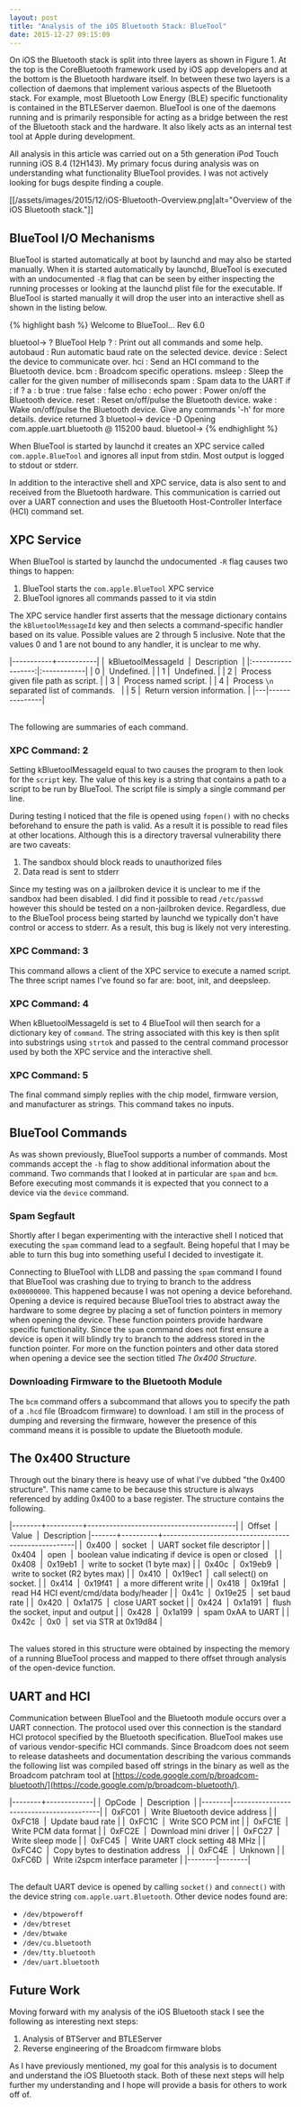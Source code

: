 ```yaml
---
layout: post
title: "Analysis of the iOS Bluetooth Stack: BlueTool"
date: 2015-12-27 09:15:09
---
```


On iOS the Bluetooth stack is split into three layers as shown in Figure 1.  At the top is the CoreBluetooth framework used by iOS app developers and at the bottom is the Bluetooth hardware itself.  In between these two layers is a collection of daemons that implement various aspects of the Bluetooth stack.  For example, most Bluetooth Low Energy (BLE) specific functionality is contained in the BTLEServer daemon.  BlueTool is one of the daemons running and is primarily responsible for acting as a bridge between the rest of the Bluetooth stack and the hardware.  It also likely acts as an internal test tool at Apple during development.

All analysis in this article was carried out on a 5th generation iPod Touch running iOS 8.4 (12H143).  My primary focus during analysis was on understanding what functionality BlueTool provides.  I was not actively looking for bugs despite finding a couple. 

[[/assets/images/2015/12/iOS-Bluetooth-Overview.png|alt="Overview of the iOS Bluetooth stack."]]

## BlueTool I/O Mechanisms

BlueTool is started automatically at boot by launchd and may also be started manually.  When it is started automatically by launchd, BlueTool is executed with an undocumented `-R` flag that can be seen by either inspecting the running processes or looking at the launchd plist file for the executable.  If BlueTool is started manually it will drop the user into an interactive shell as shown in the listing below.

{% highlight bash %}
Welcome to BlueTool... Rev 6.0

bluetool-> ?
BlueTool Help
  ?                : Print out all commands and some help.
  autobaud         : Run automatic baud rate on the selected device.
  device           : Select the device to communicate over.
  hci              : Send an HCI command to the Bluetooth device.
  bcm              : Broadcom specific operations.
  msleep           : Sleep the caller for the given number of milliseconds
  spam             : Spam data to the UART
  if               : if <test> ? a : b
  true             : true
  false            : false
  echo             : echo
  power            : Power on/off the Bluetooth device.
  reset            : Reset on/off/pulse the Bluetooth device.
  wake             : Wake on/off/pulse the Bluetooth device.
Give any commands '-h' for more details.
device returned 3
bluetool-> device -D
Opening com.apple.uart.bluetooth @ 115200 baud.
bluetool-> 
{% endhighlight %}

When BlueTool is started by launchd it creates an XPC service called `com.apple.BlueTool` and ignores all input from stdin.  Most output is logged to stdout or stderr.

In addition to the interactive shell and XPC service, data is also sent to and received from the Bluetooth hardware.  This communication is carried out over a UART connection and uses the Bluetooth Host-Controller Interface (HCI) command set.

## XPC Service

When BlueTool is started by launchd the undocumented `-R` flag causes two things to happen:

1. BlueTool starts the `com.apple.BlueTool` XPC service
2. BlueTool ignores all commands passed to it via stdin

The XPC service handler first asserts that the message dictionary contains the `kBluetoolMessageId` key and then selects a command-specific handler based on its value.  Possible values are 2 through 5 inclusive.  Note that the values 0 and 1 are not bound to any handler, it is unclear to me why.

|-----------+-----------|
| &nbsp;kBluetoolMessageId&nbsp; | &nbsp;Description&nbsp; |
|:------------------:|:------------|
| 0 | &nbsp;Undefined. |
| 1 | &nbsp;Undefined. |
| 2 | &nbsp;Process given file path as script. |
| 3 | &nbsp;Process named script. |
| 4 | &nbsp;Process `\n` separated list of commands.&nbsp;&nbsp; |
| 5 | &nbsp;Return version information. |
|---|---------------|

<br />The following are summaries of each command.

### XPC Command: 2

Setting kBluetoolMessageId equal to two causes the program to then look for the `script` key.  The value of this key is a string that contains a path to a script to be run by BlueTool.  The script file is simply a single command per line.

During testing I noticed that the file is opened using `fopen()` with no checks beforehand to ensure the path is valid.  As a result it is possible to read files at other locations.  Although this is a directory traversal vulnerability there are two caveats:

1. The sandbox should block reads to unauthorized files
2. Data read is sent to stderr

Since my testing was on a jailbroken device it is unclear to me if the sandbox had been disabled.  I did find it possible to read `/etc/passwd` however this should be tested on a non-jailbroken device.  Regardless, due to the BlueTool process being started by launchd we typically don't have control or access to stderr.  As a result, this bug is likely not very interesting.

### XPC Command: 3

This command allows a client of the XPC service to execute a named script.  The three script names I've found so far are: boot, init, and deepsleep.  

### XPC Command: 4

When kBluetoolMessageId is set to 4 BlueTool will then search for a dictionary key of `command`.  The string associated with this key is then split into substrings using `strtok` and passed to the central command processor used by both the XPC service and the interactive shell.

### XPC Command: 5

The final command simply replies with the chip model, firmware version, and manufacturer as strings. This command takes no inputs.

## BlueTool Commands

As was shown previously, BlueTool supports a number of commands.  Most commands accept the `-h` flag to show additional information about the command.  Two commands that I looked at in particular are `spam` and `bcm`.  Before executing most commands it is expected that you connect to a device via the `device` command.

### Spam Segfault

Shortly after I began experimenting with the interactive shell I noticed that executing the `spam` command lead to a segfault.  Being hopeful that I may be able to turn this bug into something useful I decided to investigate it.

Connecting to BlueTool with LLDB and passing the `spam` command I found that BlueTool was crashing due to trying to branch to the address `0x00000000`.  This happened because I was not opening a device beforehand.  Opening a device is required because BlueTool tries to abstract away the hardware to some degree by placing a set of function pointers in memory when opening the device.  These function pointers provide hardware specific functionality.  Since the `spam` command does not first ensure a device is open it will blindly try to branch to the address stored in the function pointer.  For more on the function pointers and other data stored when opening a device see the section titled *The 0x400 Structure*.

### Downloading Firmware to the Bluetooth Module

The `bcm` command offers a subcommand that allows you to specify the path of a `.hcd` file (Broadcom firmware) to download.  I am still in the process of dumping and reversing the firmware, however the presence of this command means it is possible to update the Bluetooth module.

## The 0x400 Structure

Through out the binary there is heavy use of what I've dubbed "the 0x400 structure".  This name came to be because this structure is always referenced by adding 0x400 to a base register.  The structure contains the following.

|--------+----------+-----------------------------------------|
| &nbsp;Offset&nbsp; | &nbsp;Value&nbsp;    | &nbsp;Description
|-------+----------+-----------------------------------------------------|
| &nbsp;0x400&nbsp;  | &nbsp;socket&nbsp; | &nbsp;UART socket file descriptor |
| &nbsp;0x404&nbsp;  | &nbsp;open&nbsp;   | &nbsp;boolean value indicating if device is open or closed&nbsp;&nbsp; |
| &nbsp;0x408&nbsp;  | &nbsp;0x19eb1&nbsp;  | &nbsp;write to socket (1 byte max) |
| &nbsp;0x40c&nbsp;  | &nbsp;0x19eb9&nbsp;  | &nbsp;write to socket (R2 bytes max) |
| &nbsp;0x410&nbsp;  | &nbsp;0x19ec1&nbsp;  | &nbsp;call select() on socket. |
| &nbsp;0x414&nbsp;  | &nbsp;0x19f41&nbsp;  | &nbsp;a more different write |
| &nbsp;0x418&nbsp;  | &nbsp;0x19fa1&nbsp;  | &nbsp;read H4 HCI event/cmd/data body/header |
| &nbsp;0x41c&nbsp;  | &nbsp;0x19e25&nbsp;  | &nbsp;set baud rate |
| &nbsp;0x420&nbsp;  | &nbsp;0x1a175&nbsp;  | &nbsp;close UART socket |
| &nbsp;0x424&nbsp;  | &nbsp;0x1a191&nbsp;  | &nbsp;flush the socket, input and output |
| &nbsp;0x428&nbsp;  | &nbsp;0x1a199&nbsp;  | &nbsp;spam 0xAA to UART |
| &nbsp;0x42c&nbsp;  | &nbsp;0x0&nbsp;      | &nbsp;set via STR at 0x19d84 |

<br />The values stored in this structure were obtained by inspecting the memory of a running BlueTool process and mapped to there offset through analysis of the open-device function.

## UART and HCI

Communication between BlueTool and the Bluetooth module occurs over a UART connection. The protocol used over this connection is the standard HCI protocol specified by the Bluetooth specification.  BlueTool makes use of various vendor-specific HCI commands.  Since Broadcom does not seem to release datasheets and documentation describing the various commands the following list was compiled based off strings in the binary as well as the Broadcom patchram tool at [https://code.google.com/p/broadcom-bluetooth/](https://code.google.com/p/broadcom-bluetooth/).

|--------+-------------|
| &nbsp;OpCode&nbsp; | &nbsp;Description&nbsp; |
|--------|-----------------------------------------|
| &nbsp;0xFC01&nbsp; | &nbsp;Write Bluetooth device address |
| &nbsp;0xFC18&nbsp; | &nbsp;Update baud rate |
| &nbsp;0xFC1C&nbsp; | &nbsp;Write SCO PCM int  |
| &nbsp;0xFC1E&nbsp; | &nbsp;Write PCM data format |
| &nbsp;0xFC2E&nbsp; | &nbsp;Download mini driver |
| &nbsp;0xFC27&nbsp; | &nbsp;Write sleep mode |
| &nbsp;0xFC45&nbsp; | &nbsp;Write UART clock setting 48 MHz |
| &nbsp;0xFC4C&nbsp; | &nbsp;Copy bytes to destination address&nbsp;&nbsp; |
| &nbsp;0xFC4E&nbsp; | &nbsp;Unknown |
| &nbsp;0xFC6D&nbsp; | &nbsp;Write i2spcm interface parameter |
|--------|--------|

<br />The default UART device is opened by calling `socket()` and `connect()` with the device string `com.apple.uart.Bluetooth`.  Other device nodes found are:

- `/dev/btpoweroff`
- `/dev/btreset`
- `/dev/btwake`
- `/dev/cu.bluetooth`
- `/dev/tty.bluetooth`
- `/dev/uart.bluetooth`

## Future Work

Moving forward with my analysis of the iOS Bluetooth stack I see the following as interesting next steps:

1. Analysis of BTServer and BTLEServer
2. Reverse engineering of the Broadcom firmware blobs

As I have previously mentioned, my goal for this analysis is to document and understand the iOS Bluetooth stack.  Both of these next steps will help further my understanding and I hope will provide a basis for others to work off of.
